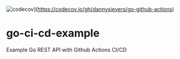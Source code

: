 ![codecov](https://codecov.io/gh/TechnionYP5777/project-name/branch/master/graph/badge.svg)](https://codecov.io/gh/dannysievers/go-github-actions)
# go-ci-cd-example
Example Go REST API with Github Actions CI/CD
